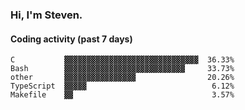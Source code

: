 ### Hi, I'm Steven.

#### Coding activity (past 7 days)
```
C           ▓▓▓▓▓▓▓▓▓▓▓▓▓▓▓▓▓▓▓▓▓▓▓▓▓▓▓▓▓▓  36.33%
Bash        ▓▓▓▓▓▓▓▓▓▓▓▓▓▓▓▓▓▓▓▓▓▓▓▓▓▓▓     33.73%
other       ▓▓▓▓▓▓▓▓▓▓▓▓▓▓▓▓                20.26%
TypeScript  ▓▓▓▓▓                            6.12%
Makefile    ▓▓                               3.57%
```
